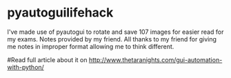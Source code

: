 # pyautoguilifehack

I've made use of pyautogui to rotate and save 107 images for easier read for my exams. Notes provided by my friend.
All thanks to my friend for giving me notes in improper format allowing me to think different. 

#Read full article about it on http://www.thetaranights.com/gui-automation-with-python/
